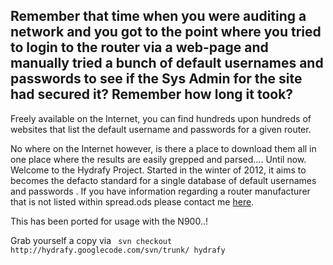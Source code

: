 ## Remember that time when you were auditing a network and you got to the point where you tried to login to the router via a web-page and manually tried a bunch of default usernames and passwords to see if the Sys Admin for the site had secured it? Remember how long it took? ##

Freely available on the Internet, you can find hundreds upon hundreds of websites that list the default username and passwords for a given router.

No where on the Internet however, is there a place to download them all in one place where the results are easily grepped and parsed.... Until now.
Welcome to the Hydrafy Project.  Started in the winter of 2012, it aims to becomes the defacto standard for a single database of default usernames and passwords .  If you have information regarding a router manufacturer that is not listed within spread.ods please contact me [here](mailto:will@configitnow.com).

This has been ported for usage with the N900..!


Grab yourself a copy via ```
svn checkout http://hydrafy.googlecode.com/svn/trunk/ hydrafy```